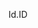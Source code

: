  <span data-ttu-id="fd2a0-101">Id.</span><span class="sxs-lookup"><span data-stu-id="fd2a0-101">ID</span></span> 